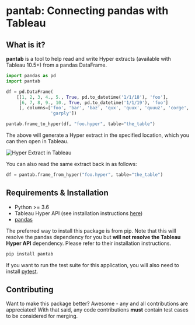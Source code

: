 # pantab: Connecting pandas with Tableau

## What is it?

**pantab** is a tool to help read and write Hyper extracts (available with Tableau 10.5+) from a pandas DataFrame.


```python
import pandas as pd
import pantab

df = pd.DataFrame(
    [[1, 2, 3, 4., 5., True, pd.to_datetime('1/1/18'), 'foo'],
     [6, 7, 8, 9., 10., True, pd.to_datetime('1/1/19'), 'foo']
     ], columns=['foo', 'bar', 'baz', 'qux', 'quux', 'quuuz', 'corge',
                 'garply'])

pantab.frame_to_hyper(df, "foo.hyper", table="the_table")
```

The above will generate a Hyper extract in the specified location, which you can then open in Tableau.

![Hyper Extract in Tableau](samples/demo.png)

You can also read the same extract back in as follows:

```python
df = pantab.frame_from_hyper("foo.hyper", table="the_table")
```

## Requirements & Installation

* Python >= 3.6
* Tableau Hyper API (see installation instructions [here](https://help.tableau.com/current/api/hyper_api/en-us/docs/hyper_api_installing.html#install-the-hyper-api-for-python-36-and-37))
* [pandas](https://pandas.pydata.org)

The preferred way to install this package is from pip. Note that this will resolve the pandas dependency for you but **will not resolve the Tableau Hyper API** dependency. Please refer to their installation instructions.

```sh
pip install pantab
```

If you want to run the test suite for this application, you will also need to install [pytest](https://pytest.org).

## Contributing

Want to make this package better? Awesome - any and all contributions are appreciated! With that said, any code contributions **must** contain test cases to be considered for merging.
